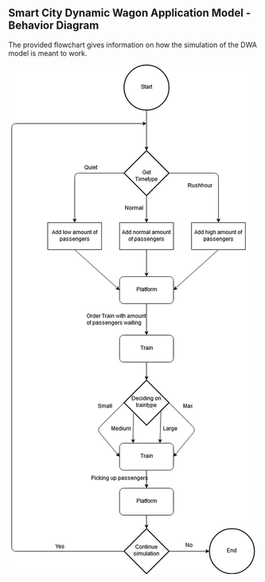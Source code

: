## Smart City Dynamic Wagon Application Model - Behavior Diagram

The provided flowchart gives information on how the simulation of the DWA model is meant to work.

![Dynamice Object Application Behavior Diagram](../images/Behavior.png)
